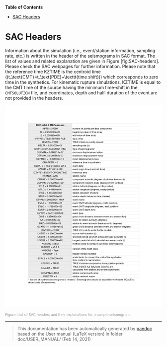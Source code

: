 **Table of Contents**

-   [SAC Headers](#sac-headers)

SAC Headers
===========

Information about the simulation (i.e., event/station information, sampling rate, etc.) is written in the header of the seismograms in SAC format. The list of values and related explanation are given in Figure [fig:SAC-headers]. Please check the SAC webpages for further information. Please note that the reference time KZTIME is the centroid time (\(t_\text{CMT}=t_\text{PDE}+\texttt{time shift}\)) which corresponds to zero time in the synthetics. For kinematic rupture simulations, KZTIME is equal to the CMT time of the source having the minimum time-shift in the `CMTSOLUTION` file, and coordinates, depth and half-duration of the event are not provided in the headers.

![List of SAC headers and their explanations for a sample seismogram.<span data-label="fig:SAC-headers"></span>](figures/headers_sem_explained.jpg)
<div class="figcaption" style="text-align:justify;font-size:80%"><span style="color:#9A9A9A">Figure: List of SAC headers and their explanations for a sample seismogram.<span data-label="fig:SAC-headers"></span></span></div>

-----
> This documentation has been automatically generated by [pandoc](http://www.pandoc.org)
> based on the User manual (LaTeX version) in folder doc/USER_MANUAL/
> (Feb 14, 2021)

